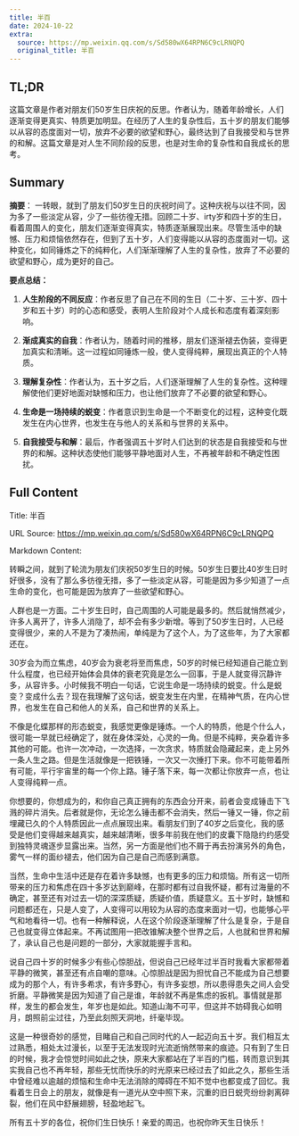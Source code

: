 ```yaml
---
title: 半百
date: 2024-10-22
extra:
  source: https://mp.weixin.qq.com/s/Sd580wX64RPN6C9cLRNQPQ
  original_title: 半百
---
```

## TL;DR
这篇文章是作者对朋友们50岁生日庆祝的反思。作者认为，随着年龄增长，人们逐渐变得更真实、特质更加明显。在经历了人生的复杂性后，五十岁的朋友们能够以从容的态度面对一切，放弃不必要的欲望和野心，最终达到了自我接受和与世界的和解。这篇文章是对人生不同阶段的反思，也是对生命的复杂性和自我成长的思考。
## Summary
**摘要**：
一转眼，就到了朋友们50岁生日的庆祝时间了。这种庆祝与以往不同，因为多了一些淡定从容，少了一些彷徨无措。回顾二十岁、irty岁和四十岁的生日，看着周围人的变化，朋友们逐渐变得真实，特质逐渐展现出来。尽管生活中的缺憾、压力和烦恼依然存在，但到了五十岁，人们变得能以从容的态度面对一切。这种变化，如同锤炼之下的纯粹化，人们渐渐理解了人生的复杂性，放弃了不必要的欲望和野心，成为更好的自己。


**要点总结：**

1. **人生阶段的不同反应**：作者反思了自己在不同的生日（二十岁、三十岁、四十岁和五十岁）时的心态和感受，表明人生阶段对个人成长和态度有着深刻影响。

2. **渐成真实的自我**：作者认为，随着时间的推移，朋友们逐渐褪去伪装，变得更加真实和清晰。这一过程如同锤炼一般，使人变得纯粹，展现出真正的个人特质。

3. **理解复杂性**：作者认为，五十岁之后，人们逐渐理解了人生的复杂性。这种理解使他们更好地面对缺憾和压力，也让他们放弃了不必要的欲望和野心。

4. **生命是一场持续的蜕变**：作者意识到生命是一个不断变化的过程，这种变化既发生在内心世界，也发生在与他人的关系和与世界的关系中。

5. **自我接受与和解**：最后，作者强调五十岁时人们达到的状态是自我接受和与世界的和解。这种状态使他们能够平静地面对人生，不再被年龄和不确定性困扰。
## Full Content
Title: 半百

URL Source: https://mp.weixin.qq.com/s/Sd580wX64RPN6C9cLRNQPQ

Markdown Content:

转瞬之间，就到了轮流为朋友们庆祝50岁生日的时候。50岁生日要比40岁生日时好很多，没有了那么多彷徨无措，多了一些淡定从容，可能是因为多少知道了一点生命的变化，也可能是因为放弃了一些欲望和野心。

人群也是一方面。二十岁生日时，自己周围的人可能是最多的。然后就悄然减少，许多人离开了，许多人消隐了，却不会有多少新增。等到了50岁生日时，人已经变得很少，来的人不是为了凑热闹，单纯是为了这个人，为了这些年，为了大家都还在。

30岁会为而立焦虑，40岁会为衰老将至而焦虑，50岁的时候已经知道自己能立到什么程度，也已经开始体会具体的衰老究竟是怎么一回事，于是人就变得沉静许多，从容许多。小时候我不明白一句话，它说生命是一场持续的蜕变。什么是蜕变？变成什么去？现在我理解了这句话，蜕变发生在内里，在精神气质，在内心世界，也发生在自己和他人的关系，自己和世界的关系上。

不像是化蝶那样的形态蜕变，我感觉更像是锤炼。一个人的特质，他是个什么人，很可能一早就已经确定了，就在身体深处，心灵的一角。但是不纯粹，夹杂着许多其他的可能。也许一次冲动，一次选择，一次贪求，特质就会隐藏起来，走上另外一条人生之路。但是生活就像是一把铁锤，一次又一次捶打下来。你不可能带着所有可能，平行宇宙里的每一个你上路。锤子落下来，每一次都让你放弃一点，也让人变得纯粹一点。

你想要的，你想成为的，和你自己真正拥有的东西会分开来，前者会变成锤击下飞溅的碎片消失。后者就是你，无论怎么锤击都不会消失，然后一锤又一锤，你之前埋藏已久的个人特质因此一点点展现出来。看朋友们到了40岁之后变化，我的感受是他们变得越来越真实，越来越清晰，很多年前我在他们的皮囊下隐隐约约感受到独特灵魂逐步显露出来。当然，另一方面是他们也不屑于再去扮演另外的角色，雾气一样的面纱褪去，他们因为自己是自己而感到满意。

当然，生命中生活中还是存在着许多缺憾，也有更多的压力和烦恼。所有这一切所带来的压力和焦虑在四十多岁达到巅峰，在那时都有过自我怀疑，都有过海量的不确定，甚至还有对过去一切的深深质疑，质疑价值，质疑意义。五十岁时，缺憾和问题都还在，只是人变了，人变得可以用较为从容的态度来面对一切，也能够心平气和地看待一切。也有一种解释说，人在这个阶段逐渐理解了什么是复杂，于是自己也就变得立体起来。不再试图用一把改锥解决整个世界之后，人也就和世界和解了，承认自己也是问题的一部分，大家就能握手言和。  

说自己四十岁的时候多少有些心惊胆战，但说自己已经年过半百时我看大家都带着平静的微笑，甚至还有点自嘲的意味。心惊胆战是因为担忧自己不能成为自己想要成为的那个人，有许多希求，有许多野心，有许多妄想，所以患得患失之间人会受折磨。平静微笑是因为知道了自己是谁，年龄就不再是焦虑的扳机。事情就是那样，发生的都会发生，年岁也是如此。知道山海不可平，但这并不妨碍我心如明月，朗照前尘过往，乃至此刻照天洞地，纤毫毕现。

这是一种很奇妙的感觉，目睹自己和自己同时代的人一起迈向五十岁。我们相互太过熟悉，相处太过漫长，以至于无法发现时光流逝悄然带来的痕迹。只有到了生日的时候，我才会惊觉时间如此之快，原来大家都站在了半百的门槛，转而意识到其实我自己也不再年轻，那些无忧而快乐的时光原来已经过去了如此之久，那些生活中曾经难以逾越的烦恼和生命中无法消除的障碍在不知不觉中也都变成了回忆。我看着生日会上的朋友，就像是有一道光从空中照下来，沉重的旧日蜕壳纷纷剥离碎裂，他们在风中舒展翅膀，轻盈地起飞。  

所有五十岁的各位，祝你们生日快乐！亲爱的周迅，也祝你昨天生日快乐！


